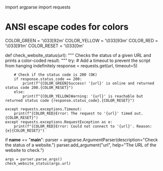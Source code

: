 import argparse
import requests

# ANSI escape codes for colors
COLOR_GREEN = '\033[92m'
COLOR_YELLOW = '\033[93m'
COLOR_RED = '\033[91m'
COLOR_RESET = '\033[0m'

def check_website_status(url):
    """
    Checks the status of a given URL and prints a color-coded result.
    """
    try:
        # Add a timeout to prevent the script from hanging indefinitely
        response = requests.get(url, timeout=5)
        
        # Check if the status code is 200 (OK)
        if response.status_code == 200:
            print(f"{COLOR_GREEN}Success! '{url}' is online and returned status code 200.{COLOR_RESET}")
        else:
            print(f"{COLOR_YELLOW}Warning: '{url}' is reachable but returned status code {response.status_code}.{COLOR_RESET}")
            
    except requests.exceptions.Timeout:
        print(f"{COLOR_RED}Error: The request to '{url}' timed out.{COLOR_RESET}")
    except requests.exceptions.RequestException as e:
        print(f"{COLOR_RED}Error: Could not connect to '{url}'. Reason: {e}{COLOR_RESET}")

if __name__ == "__main__":
    parser = argparse.ArgumentParser(description="Check the status of a website.")
    parser.add_argument("url", help="The URL of the website to check.")
    
    args = parser.parse_args()
    check_website_status(args.url)
